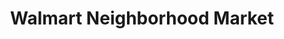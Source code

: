 ---
title: "Walmart Neighborhood Market"
url: /oklahoma-city/walmart-neighborhood-market-north-rockwell-avenue/
shop: Supermarkt
---